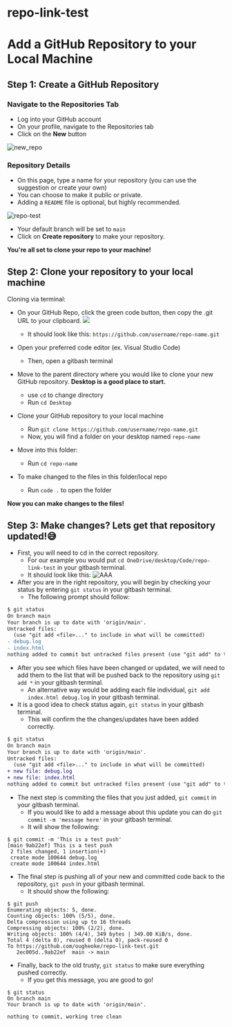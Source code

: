 # repo-link-test


# Add a GitHub Repository to your Local Machine 
## Step 1: Create a GitHub Repository
### Navigate to the Repositories Tab
  - Log into your GitHub account
  - On your profile, navigate to the Repositories tab
  - Click on the **New** button
  
  ![new_repo](https://user-images.githubusercontent.com/111533969/217383587-1f24cf7f-08b2-4210-ae81-874415d31461.png)

### Repository Details
  - On this page, type a name for your repository (you can use the suggestion or create your own)
  - You can choose to make it public or private.
  - Adding a `README` file is optional, but highly recommended.
  
  ![repo-test](https://user-images.githubusercontent.com/111533969/218136077-fae1730a-705a-4550-9425-7478727bc6ef.png)

  - Your default branch will be set to `main`
  - Click on **Create repository** to make your repository.
  
  **You're all set to clone your repo to your machine!**
  
 ## Step 2: Clone your repository to your local machine
Cloning via terminal:
- On your GitHub Repo, click the green code button, then copy the .git URL to your clipboard.
![](https://user-images.githubusercontent.com/97190412/217404862-42231c01-029b-4d0b-a8c4-2cccb1cf5d41.png)
  - It should look like this: `https://github.com/username/repo-name.git`

 
- Open your preferred code editor (ex. Visual Studio Code)
  - Then, open a gitbash terminal
 
- Move to the parent directory where you would like to clone your new GitHub repository. **Desktop is a good place to start.**
  - use `cd` to change directory
  - Run `cd Desktop`

- Clone your GitHub repository to your local machine
  - Run `git clone https://github.com/username/repo-name.git`
  - Now, you will find a folder on your desktop named `repo-name`

- Move into this folder:
  - Run `cd repo-name`
- To make changed to the files in this folder/local repo
  - Run `code .` to open the folder

 **Now you can make changes to the files!**
 
## Step 3: Make changes? Lets get that repository updated!:sweat_smile: 
- First, you will need to cd in the correct repository. 
  - For our example you would put `cd OneDrive/desktop/Code/repo-link-test` in your gitbash terminal.
  - It should look like this:
![AAA](https://user-images.githubusercontent.com/111534176/217842187-82e01e80-2acd-432e-9056-f795bdbdcdff.PNG)
- After you are in the right repository, you will begin by checking your status by entering `git status` in your gitbash terminal.
  - The following prompt should follow:
```diff
$ git status
On branch main
Your branch is up to date with 'origin/main'.
Untracked files:
  (use "git add <file>..." to include in what will be committed)
- debug.log
- index.html
nothing added to commit but untracked files present (use "git add" to track)
```
- After you see which files have been changed or updated, we will need to add them to the list that will be pushed back to the repository using `git add *` in your gitbash terminal.
  - An alternative way would be adding each file individual, `git add index.html debug.log` in your gitbash terminal.
- It is a good idea to check status again, `git status` in your gitbash terminal.
  - This will confirm the the changes/updates have been added correctly.
```diff
$ git status
On branch main
Your branch is up to date with 'origin/main'.
Untracked files:
  (use "git add <file>..." to include in what will be committed)
+ new file: debug.log
+ new file: index.html
nothing added to commit but untracked files present (use "git add" to track)
```  
- The next step is commiting the files that you just added, `git commit` in your gitbash terminal.
  - If you would like to add a message about this update you can do `git commit -m 'message here'` in your gitbash terminal.
  - It will show the following:
```
$ git commit -m 'This is a test push'
[main 9ab22ef] This is a test push
 2 files changed, 1 insertion(+)
 create mode 100644 debug.log
 create mode 100644 index.html
 ```
- The final step is pushing all of your new and committed code back to the repository, `git push` in your gitbash terminal.
  - It should show the following:
```
$ git push
Enumerating objects: 5, done.
Counting objects: 100% (5/5), done.
Delta compression using up to 16 threads
Compressing objects: 100% (2/2), done.
Writing objects: 100% (4/4), 349 bytes | 349.00 KiB/s, done.
Total 4 (delta 0), reused 0 (delta 0), pack-reused 0
To https://github.com/ougheoke/repo-link-test.git
   2ec005d..9ab22ef  main -> main
```
- Finally, back to the old trusty, `git status` to make sure everything pushed correctly.
  - If you get this message, you are good to go!
```
$ git status
On branch main
Your branch is up to date with 'origin/main'.

nothing to commit, working tree clean
```
